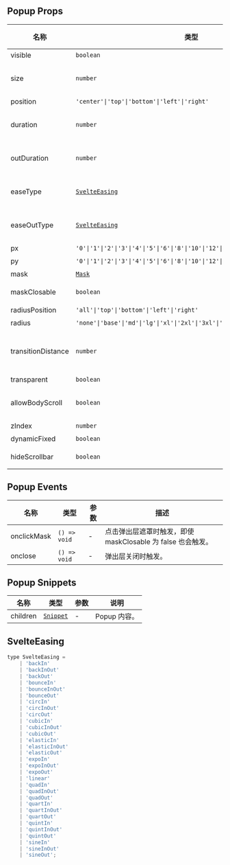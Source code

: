 ## Popup Props

| 名称               | 类型                                                                               | 默认值       | 必传 | 说明                                                                                         |
| ------------------ | ---------------------------------------------------------------------------------- | ------------ | ---- | -------------------------------------------------------------------------------------------- |
| visible            | `boolean`                                                                          | `false`      | N    | 是否显示。                                                                                   |
| size               | `number`                                                                           | `40`         | N    | 弹出层大小，值为 0 时由内部元素决定。                                                        |
| position           | `'center'\|'top'\|'bottom'\|'left'\|'right'`                                       | `'bottom'`   | N    | 显示位置。                                                                                   |
| duration           | `number`                                                                           | `450`        | N    | 出现动画过渡时间，单位：ms。                                                                 |
| outDuration        | `number`                                                                           | `240`        | N    | 退出动画过渡时间，单位：ms。                                                                 |
| easeType           | [`SvelteEasing`](https://svelte.dev/docs#run-time-svelte-easing)                   | `'cubicOut'` | N    | 出现动画，共 31 个值，参考 [svelte/easing](https://svelte.dev/docs#run-time-svelte-easing)。 |
| easeOutType        | [`SvelteEasing`](https://svelte.dev/docs#run-time-svelte-easing)                   | `'cubicOut'` | N    | 退出动画，共 31 个值，参考 [svelte/easing](https://svelte.dev/docs#run-time-svelte-easing)。 |
| px                 | `'0'\|'1'\|'2'\|'3'\|'4'\|'5'\|'6'\|'8'\|'10'\|'12'\|'16'\|'20'`                   | `'0'`        | N    | 左右间距。                                                                                   |
| py                 | `'0'\|'1'\|'2'\|'3'\|'4'\|'5'\|'6'\|'8'\|'10'\|'12'\|'16'\|'24'\|'32'\|'48'\|'64'` | `'0'`        | N    | 上下间距。                                                                                   |
| mask               | [`Mask`](https://stdf.design/#/components?nav=mask&tab=1)                          | `{}`         | N    | 遮罩层参数。                                                                                 |
| maskClosable       | `boolean`                                                                          | `true`       | N    | 点击遮罩层是否关闭。                                                                         |
| radiusPosition     | `'all'\|'top'\|'bottom'\|'left'\|'right'`                                          | `'top'`      | N    | 圆角位置。                                                                                   |
| radius             | `'none'\|'base'\|'md'\|'lg'\|'xl'\|'2xl'\|'3xl'\|'full'`                           | `'none'`     | N    | 圆角大小。                                                                                   |
| transitionDistance | `number`                                                                           | `0`          | N    | 动画距离，当弹出层大小由内部元素决定时生效。                                                 |
| transparent        | `boolean`                                                                          | `false`      | N    | 背景是否透明。                                                                               |
| allowBodyScroll    | `boolean`                                                                          | `true`       | N    | 弹出层显示时是否允许 body 滚动。                                                             |
| zIndex             | `number`                                                                           | `600`        | N    | z-index。                                                                                    |
| dynamicFixed       | `boolean`                                                                          | `true`       | N    | 是否动态固定。                                                                               |
| hideScrollbar      | `boolean`                                                                          | `false`      | N    | 是否隐藏滚动区域滚动条。                                                                     |

## Popup Events

| 名称        | 类型         | 参数 | 描述                                                        |
| ----------- | ------------ | ---- | ----------------------------------------------------------- |
| onclickMask | `() => void` | -    | 点击弹出层遮罩时触发，即使 maskClosable 为 false 也会触发。 |
| onclose     | `() => void` | -    | 弹出层关闭时触发。                                          |

## Popup Snippets

| 名称     | 类型                                                                | 参数 | 说明         |
| -------- | ------------------------------------------------------------------- | ---- | ------------ |
| children | [`Snippet`](https://svelte.dev/docs/svelte/snippet#Typing-snippets) | -    | Popup 内容。 |

## SvelteEasing

```javascript
type SvelteEasing =
	| 'backIn'
	| 'backInOut'
	| 'backOut'
	| 'bounceIn'
	| 'bounceInOut'
	| 'bounceOut'
	| 'circIn'
	| 'circInOut'
	| 'circOut'
	| 'cubicIn'
	| 'cubicInOut'
	| 'cubicOut'
	| 'elasticIn'
	| 'elasticInOut'
	| 'elasticOut'
	| 'expoIn'
	| 'expoInOut'
	| 'expoOut'
	| 'linear'
	| 'quadIn'
	| 'quadInOut'
	| 'quadOut'
	| 'quartIn'
	| 'quartInOut'
	| 'quartOut'
	| 'quintIn'
	| 'quintInOut'
	| 'quintOut'
	| 'sineIn'
	| 'sineInOut'
	| 'sineOut';
```
